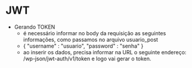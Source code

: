 # JWT

- Gerando TOKEN
  - é necessário informar no body da requisição as seguintes informações, como passamos no arquivo usuario_post
  - { "username" : "usuario", "password" : "senha" }
  - ao inserir os dados, precisa informar na URL o seguinte endereço: /wp-json/jwt-auth/v1/token e logo vai gerar o token.
